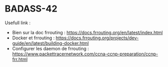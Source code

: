 # BADASS-42

Usefull link :
- Bien sur la doc frrouting : https://docs.frrouting.org/en/latest/index.html
- Docker et frrouting : https://docs.frrouting.org/projects/dev-guide/en/latest/building-docker.html
- Configurer les daemon de frrouting : https://www.packettracernetwork.com/ccna-ccnp-preparation/ccnp-frr.html
